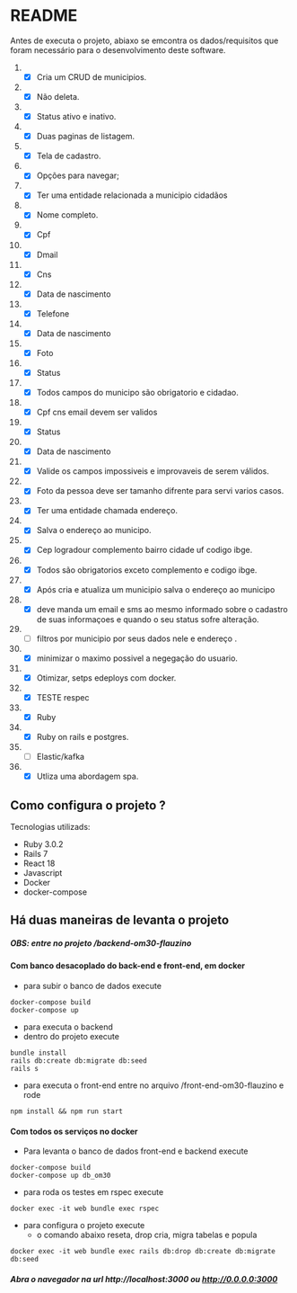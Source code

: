 # README

Antes de executa o projeto, abiaxo se emcontra os dados/requisitos que foram necessário 
para o desenvolvimento deste software.

1. - [x] Cria um CRUD de municipios.
2. - [x] Não deleta.
3. - [x] Status ativo e inativo.
5. - [x] Duas paginas de listagem.
6. - [x] Tela de cadastro.
7. - [x] Opções para navegar;
8. - [x] Ter uma entidade relacionada a municipio cidadãos
9. - [x] Nome completo.
10. - [x] Cpf 
11. - [x] Dmail
12. - [x] Cns
13. - [x] Data de nascimento
14. - [x] Telefone
15. - [x] Data de nascimento
16. - [x] Foto 
17. - [x] Status 
18. - [x] Todos campos do municipo são obrigatorio e cidadao.
19. - [x] Cpf cns email devem ser validos  
20. - [x] Status
21. - [x] Data de nascimento 
22. - [x] Valide os campos impossiveis e improvaveis de serem válidos. 
23. - [x] Foto da pessoa deve ser tamanho difrente para servi varios casos.
24. - [x] Ter uma entidade chamada endereço.
25. - [x] Salva o endereço ao municipo.
25. - [x] Cep logradour complemento bairro cidade uf codigo ibge.
25. - [x] Todos são obrigatorios exceto complemento e codigo ibge.
25. - [x] Após cria e atualiza um municipio salva o endereço ao municipo
25. - [x] deve manda um email e sms ao mesmo informado sobre o cadastro de suas informaçoes e quando o seu status sofre alteração.
25. - [ ] filtros por municipio por seus dados nele e endereço .
25. - [x] minimizar o maximo possivel a negegação do usuario.
25. - [x] Otimizar, setps edeploys com docker.
25. - [x] TESTE respec
25. - [x] Ruby
25. - [x] Ruby on rails e postgres.
25. - [ ] Elastic/kafka
25. - [x] Utliza uma abordagem spa.

## Como configura o projeto ?

Tecnologias utilizads:
- Ruby 3.0.2
- Rails 7
- React 18
- Javascript
- Docker
- docker-compose

Há duas maneiras de levanta o projeto
---
##### OBS: entre no projeto /backend-om30-flauzino
#### Com banco desacoplado do back-end e front-end, em docker
  * para subir o banco de dados execute
```shell
docker-compose build
docker-compose up
```
*  para executa o backend
  * dentro do projeto execute
```shell
bundle install 
rails db:create db:migrate db:seed 
rails s
```
* para executa o front-end entre no arquivo /front-end-om30-flauzino e rode
```shell
npm install && npm run start 
```
#### Com todos os serviços no docker
* Para levanta o banco de dados front-end e backend execute
```shell
docker-compose build
docker-compose up db_om30
```
* para roda os testes em rspec execute
```shell
docker exec -it web bundle exec rspec
```
* para configura o projeto execute
    * o comando abaixo reseta, drop cria, migra tabelas e popula 
```shell
docker exec -it web bundle exec rails db:drop db:create db:migrate db:seed
```
##### Abra o navegador na url http://localhost:3000 ou http://0.0.0.0:3000
